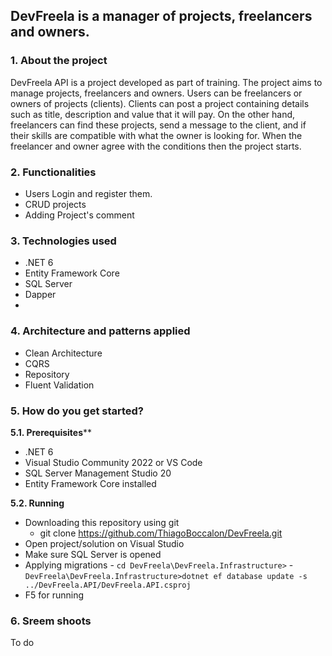 ## DevFreela is a manager of projects, freelancers and owners.	

### 1. About the project

DevFreela API is a project developed as part of training. The project aims to manage projects, freelancers and owners. Users can be freelancers or owners of projects (clients). Clients can post a project containing details such as title, description and value that it will pay. On the other hand, freelancers can find these projects, send a message to the client, and if their skills are compatible with what the owner is looking for. When the freelancer and owner agree with the conditions then the project starts.


### 2. Functionalities

 - Users Login and register them.
 - CRUD projects
 - Adding Project's comment

### 3. Technologies used

 - .NET 6
 - Entity Framework Core
 - SQL Server
 - Dapper
 - 
### 4. Architecture and patterns applied
 - Clean Architecture
 - CQRS
 - Repository
 - Fluent Validation

### 5. How do you get started?
**5.1. Prerequisites****
 - .NET 6
 - Visual Studio Community 2022 or VS Code
 - SQL Server Management Studio 20
 - Entity Framework Core installed

**5.2. Running**

 - Downloading this repository using git
	 - git clone https://github.com/ThiagoBoccalon/DevFreela.git
 - Open project/solution on Visual Studio
 - Make sure SQL Server is opened
 - Applying migrations
		 - `cd DevFreela\DevFreela.Infrastructure>` 
		 - `DevFreela\DevFreela.Infrastructure>dotnet ef database update -s ../DevFreela.API/DevFreela.API.csproj`
 - F5 for running

### 6. Sreem shoots

To do
